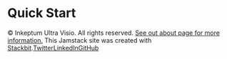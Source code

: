 # Quick Start

© Inkeptum Ultra Visio. All rights reserved. [See out about page for more information.](../../about/copyright/) This Jamstack site was created with [Stackbit](https://www.stackbit.com/?utm_source=deployed-footer).[Twitter](https://twitter.com/)[LinkedIn](https://www.linkedin.com/)[GitHub](https://github.com/)

